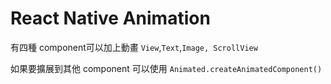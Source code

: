 # React Native Animation

有四種 component可以加上動畫 `View`,`Text`,`Image, ScrollView`

如果要擴展到其他 component 可以使用 `Animated.createAnimatedComponent()`





